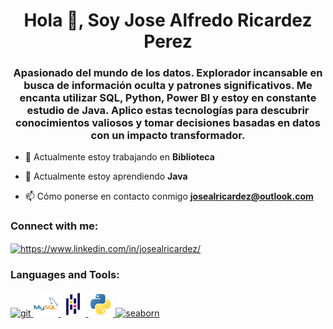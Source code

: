 <h1 align="center">Hola 👋, Soy Jose Alfredo Ricardez Perez</h1>
<h3 align="center">Apasionado del mundo de los datos. Explorador incansable en busca de información oculta y patrones significativos. Me encanta utilizar SQL, Python, Power BI y estoy en constante estudio de Java. Aplico estas tecnologías para descubrir conocimientos valiosos y tomar decisiones basadas en datos con un impacto transformador.</h3>

- 🔭 Actualmente estoy trabajando en **Biblioteca**

- 🌱 Actualmente estoy aprendiendo **Java**

- 📫 Cómo ponerse en contacto conmigo **josealricardez@outlook.com**

<h3 align="left">Connect with me:</h3>
<p align="left">
<a href="https://linkedin.com/in/josealricardez/" target="blank"><img align="center" src="https://raw.githubusercontent.com/rahuldkjain/github-profile-readme-generator/master/src/images/icons/Social/linked-in-alt.svg" alt="https://www.linkedin.com/in/josealricardez/" height="30" width="40" /></a>
</p>

<h3 align="left">Languages and Tools:</h3>
<p align="left"> <a href="https://git-scm.com/" target="_blank" rel="noreferrer"> <img src="https://www.vectorlogo.zone/logos/git-scm/git-scm-icon.svg" alt="git" width="40" height="40"/> </a> <a href="https://www.mysql.com/" target="_blank" rel="noreferrer"> <img src="https://raw.githubusercontent.com/devicons/devicon/master/icons/mysql/mysql-original-wordmark.svg" alt="mysql" width="40" height="40"/> </a> <a href="https://pandas.pydata.org/" target="_blank" rel="noreferrer"> <img src="https://raw.githubusercontent.com/devicons/devicon/2ae2a900d2f041da66e950e4d48052658d850630/icons/pandas/pandas-original.svg" alt="pandas" width="40" height="40"/> </a> <a href="https://www.python.org" target="_blank" rel="noreferrer"> <img src="https://raw.githubusercontent.com/devicons/devicon/master/icons/python/python-original.svg" alt="python" width="40" height="40"/> </a> <a href="https://seaborn.pydata.org/" target="_blank" rel="noreferrer"> <img src="https://seaborn.pydata.org/_images/logo-mark-lightbg.svg" alt="seaborn" width="40" height="40"/> </a> </p>
